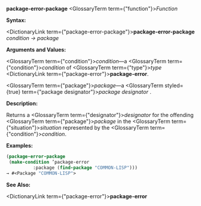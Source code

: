 **package-error-package** <GlossaryTerm  term={"function"}><i>Function</i></GlossaryTerm> 



**Syntax:** 



<DictionaryLink  term={"package-error-package"}><b>package-error-package</b></DictionaryLink> *condition → package* 



**Arguments and Values:** 



<GlossaryTerm  term={"condition"}><i>condition</i></GlossaryTerm>—a <GlossaryTerm  term={"condition"}><i>condition</i></GlossaryTerm> of <GlossaryTerm  term={"type"}><i>type</i></GlossaryTerm> <DictionaryLink  term={"package-error"}><b>package-error</b></DictionaryLink>. 



<GlossaryTerm  term={"package"}><i>package</i></GlossaryTerm>—a <GlossaryTerm styled={true} term={"package designator"}><i>package designator</i></GlossaryTerm> . 



**Description:** 



Returns a <GlossaryTerm  term={"designator"}><i>designator</i></GlossaryTerm> for the offending <GlossaryTerm  term={"package"}><i>package</i></GlossaryTerm> in the <GlossaryTerm  term={"situation"}><i>situation</i></GlossaryTerm> represented by the <GlossaryTerm  term={"condition"}><i>condition</i></GlossaryTerm>. 

**Examples:**
```lisp
(package-error-package 
 (make-condition ’package-error 
		  :package (find-package "COMMON-LISP"))) 
→ #<Package "COMMON-LISP"> 
```
**See Also:** 



<DictionaryLink  term={"package-error"}><b>package-error</b></DictionaryLink> 






